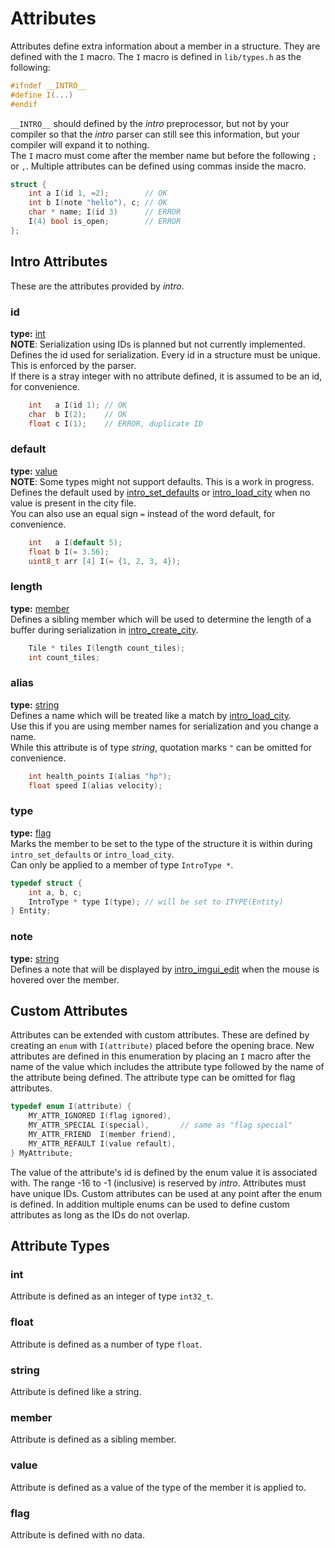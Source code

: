 # Attributes
Attributes define extra information about a member in a structure. They are defined with the `I` macro. The `I` macro is defined in `lib/types.h` as the following:
```C
#ifndef __INTRO__
#define I(...)
#endif
```

`__INTRO__` should defined by the *intro* preprocessor, but not by your compiler so that the *intro* parser can still see this information, but your compiler will expand it to nothing.    
The `I` macro must come after the member name but before the following `;` or `,`. Multiple attributes can be defined using commas inside the macro.    

```C
struct {
    int a I(id 1, =2);        // OK
    int b I(note "hello"), c; // OK
    char * name; I(id 3)      // ERROR
    I(4) bool is_open;        // ERROR
};
```

## Intro Attributes
These are the attributes provided by *intro*.

### id
**type:** [int](#int)   
**NOTE**: Serialization using IDs is planned but not currently implemented.    
Defines the id used for serialization. Every id in a structure must be unique. This is enforced by the parser.    
If there is a stray integer with no attribute defined, it is assumed to be an id, for convenience.
```C
    int   a I(id 1); // OK
    char  b I(2);    // OK
    float c I(1);    // ERROR, duplicate ID
```

### default
**type:** [value](#value)   
**NOTE**: Some types might not support defaults. This is a work in progress.    
Defines the default used by [intro\_set\_defaults][intro_set_defaults] or [intro\_load\_city][intro_load_city] when no value is present in the city file.    
You can also use an equal sign `=` instead of the word default, for convenience.

```C
    int   a I(default 5);
    float b I(= 3.56);
    uint8_t arr [4] I(= {1, 2, 3, 4});
```

### length
**type:** [member](#member)   
Defines a sibling member which will be used to determine the length of a buffer during serialization in [intro\_create\_city][intro_create_city].
```C
    Tile * tiles I(length count_tiles);
    int count_tiles;
```

### alias
**type:** [string](#string)   
Defines a name which will be treated like a match by [intro\_load\_city][intro_load_city].    
Use this if you are using member names for serialization and you change a name.    
While this attribute is of type *string*, quotation marks `"` can be omitted for convenience.
```C
    int health_points I(alias "hp");
    float speed I(alias velocity);
```

### type
**type:** [flag](#flag)   
Marks the member to be set to the type of the structure it is within during `intro_set_defaults` or `intro_load_city`.    
Can only be applied to a member of type `IntroType *`.
```C
typedef struct {
    int a, b, c;
    IntroType * type I(type); // will be set to ITYPE(Entity)
} Entity;
```

### note
**type:** [string](#string)    
Defines a note that will be displayed by [intro\_imgui\_edit](doc/LIB.md#intro_imgui_edit) when the mouse is hovered over the member.

## Custom Attributes
Attributes can be extended with custom attributes. These are defined by creating an `enum` with `I(attribute)` placed before the opening brace. New attributes are defined in this enumeration by placing an `I` macro after the name of the value which includes the attribute type followed by the name of the attribute being defined. The attribute type can be omitted for flag attributes.

```C
typedef enum I(attribute) {
    MY_ATTR_IGNORED I(flag ignored),
    MY_ATTR_SPECIAL I(special),       // same as "flag special"
    MY_ATTR_FRIEND  I(member friend),
    MY_ATTR_REFAULT I(value refault),
} MyAttribute;
```

The value of the attribute's id is defined by the enum value it is associated with. The range -16 to -1 (inclusive) is reserved by *intro*. Attributes must have unique IDs. Custom attributes can be used at any point after the enum is defined. In addition multiple enums can be used to define custom attributes as long as the IDs do not overlap.

## Attribute Types

### int
Attribute is defined as an integer of type `int32_t`.

### float
Attribute is defined as a number of type `float`.

### string
Attribute is defined like a string.

### member
Attribute is defined as a sibling member.

### value
Attribute is defined as a value of the type of the member it is applied to.

### flag
Attribute is defined with no data.


[intro_set_defaults]: ./LIB.md#intro_set_defaults
[intro_load_city]:    ./LIB.md#intro_load_city
[intro_create_city]:  ./LIB.md#intro_create_city
